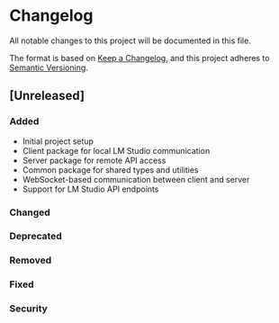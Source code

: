 # Changelog

All notable changes to this project will be documented in this file.

The format is based on [Keep a Changelog](https://keepachangelog.com/en/1.0.0/),
and this project adheres to [Semantic Versioning](https://semver.org/spec/v2.0.0.html).

## [Unreleased]

### Added

- Initial project setup
- Client package for local LM Studio communication
- Server package for remote API access
- Common package for shared types and utilities
- WebSocket-based communication between client and server
- Support for LM Studio API endpoints

### Changed

### Deprecated

### Removed

### Fixed

### Security
